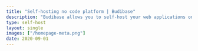```yaml
---
title: "Self-hosting no code platform | Budibase"
description: "Budibase allows you to self-host your web applications on your own infrastructure. We try our best to make self-hosting as easy as possible."
type: self-host
layout: single
images: ["/homepage-meta.png"]
date: 2020-09-01
---
```

